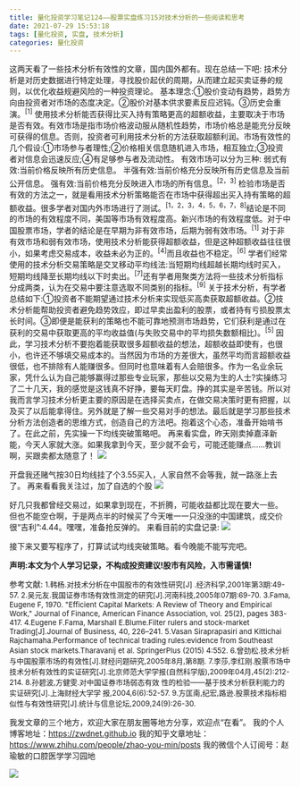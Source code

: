 ```yaml
---
title: 量化投资学习笔记124——股票实盘练习15对技术分析的一些阅读和思考
date: 2021-07-29 15:53:18
tags: [量化投资, 实盘, 技术分析]
categories: 量化投资
---
```

这两天看了一些技术分析有效性的文章，国内国外都有。现在总结一下吧:
技术分析是对历史数据进行特定处理，寻找股价起伏的周期，从而建立起买卖证券的规则，以优化收益规避风险的一种投资理论。
基本理念:①股价变动有趋势，趋势方向由投资者对市场的态度决定。②股价对基本供求要素反应迟钝。③历史会重演。<sup>[1]</sup>
使用技术分析能否获得比买入持有策略更高的超额收益，主要取决于市场是否有效。有效市场是指市场价格波动服从随机性趋势，市场价格总是能充分反映可获得的信息。否则，投资者可利用技术分析的方法获取超额利润。市场有效性的几个假设:①市场参与者理性;②价格相关信息随机进入市场，相互独立;③投资者对信息会迅速反应;④有足够参与者及流动性。
有效市场可以分为三种:
弱式有效:当前价格反映所有历史信息。
半强有效:当前价格充分反映所有历史信息及当前公开信息。
强有效:当前价格充分反映进入市场的所有信息。<sup>[2，3]</sup>
检验市场是否有效的方法之一，就是看用技术分析策略能否在市场中获得超出买入持有策略的超额收益。很多学者对国内外市场进行了测试。<sup>[1，2，3，4，5，6，7，8]</sup>结论是不同的市场的有效程度不同，美国等市场有效程度高。新兴市场的有效程度低。对于中国股票市场，学者的结论是在早期为非有效市场，后期为弱有效市场。<sup>[1]</sup>
对于非有效市场和弱有效市场，使用技术分析能获得超额收益，但是这种超额收益往往很小，如果考虑交易成本，收益未必为正的。<sup>[4]</sup>而且收益也不稳定。<sup>[6]</sup>
学者们经常使用的技术分析交易策略是交叉移动平均线法:当短期均线超越长期均线时买入，短期均线降至长期均线以下时卖出。<sup>[7]</sup>还有学者用聚类方法将一些技术分析指标分成两类，认为在交易中要注意选取不同类别的指标。<sup>[9]</sup>
关于技术分析，有学者总结如下:①投资者不能期望通过技术分析来实现低买高卖获取超额收益。②技术分析能帮助投资者避免趋势效应，即过早卖出盈利的股票，或者持有亏损股票太长时间。③即便是能获利的策略也不能可靠地预测市场趋势，它们获利是通过在获利的交易中获取更高的平均收益值(与失败交易中的平均损失数额相比)。<sup>[5]</sup>
因此，学习技术分析不要抱着能获取很多超额收益的想法，超额收益即使有，也很小，也许还不够填交易成本的。当然因为市场的方差很大，虽然平均而言超额收益很低，也不排除有人能赚很多。但同时也意味着有人会赔很多。作为一名业余玩家，凭什么认为自己能够赢得过那些专业玩家，那些以交易为生的人士?实操练习了二十几天，我的感觉是这钱真不好挣，要每天盯盘。挣的其实是辛苦钱。所以对我而言学习技术分析更主要的原因是在选择买卖点，在做交易决策时更有把握，以及买了以后能拿得住。另外就是了解一些交易对手的想法。最后就是学习那些技术分析方法创造者的思维方式，创造自己的方法吧。抱着这个心态，准备开始啃书了。在此之前，先实操一下均线突破策略吧。
再来看实盘，昨天刚卖掉嘉泽新能，今天人家就大涨。如果我拿到今天，至少就不会亏，可能还能赚点……教训啊，买跟卖都太随意了！
![](https://zymblog-1258069789.cos.ap-chengdu.myqcloud.com/blog0178-QTLearn/94/01.jpg)

开盘我还赌气按30日均线挂了个3.55买入，人家自然不会等我，就一路涨上去了。
再来看看我关注过，加了自选的个股
![](![](https://zymblog-1258069789.cos.ap-chengdu.myqcloud.com/blog0178-QTLearn/94/02.jpg))

好几只我都曾经交易过，如果拿到现在，不折腾，可能收益都比现在要大一些。
但也不能空仓啊，于是两点半的时候买了今天唯一一只没涨的中国建筑，成交价很“吉利”:4.44。嘿嘿，准备抢反弹的。
来看目前的实盘记录:
![](https://zymblog-1258069789.cos.ap-chengdu.myqcloud.com/blog0178-QTLearn/94/03.jpg)

接下来又要写程序了，打算试试均线突破策略。看今晚能不能写完吧。




**声明:本文为个人学习记录，不构成投资建议!股市有风险，入市需谨慎!**




参考文献:
<font size=2>
1.韩杨.对技术分析在中国股市的有效性研究[J] .经济科学,2001年第3期:49-57.
2.吴元友.我国证券市场有效性测定的研究[J].河南科技,2005年07期:69-70.
3.Fama, Eugene F, 1970. "Efficient Capital Markets: A Review of Theory and Empirical Work," Journal of Finance, American Finance Association, vol. 25(2), pages 383-417.
4.Eugene F.Fama, Marshall E.Blume.Filter rulers and stock-market Trading[J].Journal of Business, 40, 226–241.
5.Vasan Siraprapasiri and Kittichai Rajchamaha.Performance of technical trading rules:evidence from Southeast Asian stock markets.Tharavanij et al. SpringerPlus (2015) 4:552.
6.曾劲松.技术分析与中国股票市场的有效性[J].财经问题研究,2005年8月,第8期.
7.李莎,李红刚.股票市场中技术分析有效性的实证研究[J].北京师范大学学报(自然科学版),2009年04月,45(2):212-214.
8.孙碧波,方健雯.对中国证券市场弱态有效 性的检验——基于技术分析获利能力的实证研究[J].上海财经大学学 报,2004,6(6):52-57.
9.方匡南,纪宏,路逊.股票技术指标相似性与有效性研究[J].统计与信息论坛,2009,24(9):26-30.
</font>





我发文章的三个地方，欢迎大家在朋友圈等地方分享，欢迎点“在看”。
我的个人博客地址：https://zwdnet.github.io
我的知乎文章地址： https://www.zhihu.com/people/zhao-you-min/posts
我的微信个人订阅号：赵瑜敏的口腔医学学习园地




![](https://zymblog-1258069789.cos.ap-chengdu.myqcloud.com/other/wx.jpg)